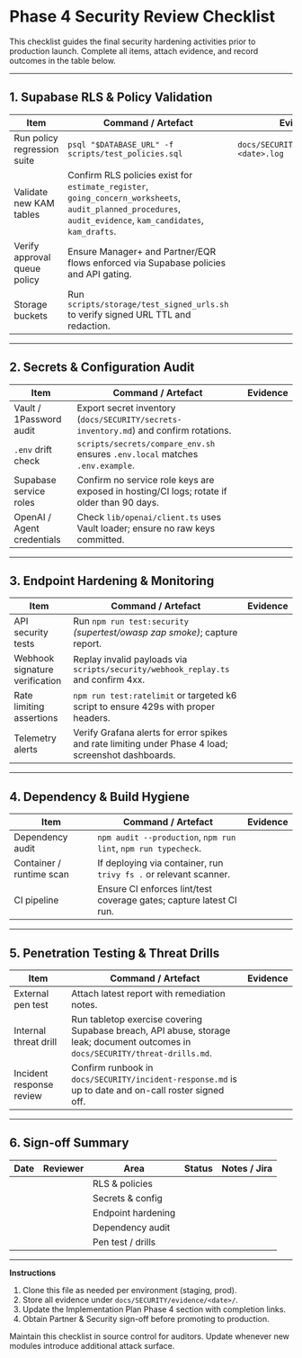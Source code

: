 # Phase 4 Security Review Checklist

This checklist guides the final security hardening activities prior to production launch. Complete all items, attach evidence, and record outcomes in the table below.

---

## 1. Supabase RLS & Policy Validation

| Item | Command / Artefact | Evidence |
| --- | --- | --- |
| Run policy regression suite | `psql "$DATABASE_URL" -f scripts/test_policies.sql` | `docs/SECURITY/evidence/rls-<date>.log` |
| Validate new KAM tables | Confirm RLS policies exist for `estimate_register`, `going_concern_worksheets`, `audit_planned_procedures`, `audit_evidence`, `kam_candidates`, `kam_drafts`. |
| Verify approval queue policy | Ensure Manager+ and Partner/EQR flows enforced via Supabase policies and API gating. |
| Storage buckets | Run `scripts/storage/test_signed_urls.sh` to verify signed URL TTL and redaction. |

---

## 2. Secrets & Configuration Audit

| Item | Command / Artefact | Evidence |
| --- | --- | --- |
| Vault / 1Password audit | Export secret inventory (`docs/SECURITY/secrets-inventory.md`) and confirm rotations. |
| `.env` drift check | `scripts/secrets/compare_env.sh` ensures `.env.local` matches `.env.example`. |
| Supabase service roles | Confirm no service role keys are exposed in hosting/CI logs; rotate if older than 90 days. |
| OpenAI / Agent credentials | Check `lib/openai/client.ts` uses Vault loader; ensure no raw keys committed. |

---

## 3. Endpoint Hardening & Monitoring

| Item | Command / Artefact | Evidence |
| --- | --- | --- |
| API security tests | Run `npm run test:security` *(supertest/owasp zap smoke)*; capture report. |
| Webhook signature verification | Replay invalid payloads via `scripts/security/webhook_replay.ts` and confirm 4xx. |
| Rate limiting assertions | `npm run test:ratelimit` or targeted k6 script to ensure 429s with proper headers. |
| Telemetry alerts | Verify Grafana alerts for error spikes and rate limiting under Phase 4 load; screenshot dashboards. |

---

## 4. Dependency & Build Hygiene

| Item | Command / Artefact | Evidence |
| --- | --- | --- |
| Dependency audit | `npm audit --production`, `npm run lint`, `npm run typecheck`. |
| Container / runtime scan | If deploying via container, run `trivy fs .` or relevant scanner. |
| CI pipeline | Ensure CI enforces lint/test coverage gates; capture latest CI run. |

---

## 5. Penetration Testing & Threat Drills

| Item | Command / Artefact | Evidence |
| --- | --- | --- |
| External pen test | Attach latest report with remediation notes. |
| Internal threat drill | Run tabletop exercise covering Supabase breach, API abuse, storage leak; document outcomes in `docs/SECURITY/threat-drills.md`. |
| Incident response review | Confirm runbook in `docs/SECURITY/incident-response.md` is up to date and on-call roster signed off. |

---

## 6. Sign-off Summary

| Date | Reviewer | Area | Status | Notes / Jira |
| --- | --- | --- | --- | --- |
|  |  | RLS & policies |  |  |
|  |  | Secrets & config |  |  |
|  |  | Endpoint hardening |  |  |
|  |  | Dependency audit |  |  |
|  |  | Pen test / drills |  |  |

---

**Instructions**
1. Clone this file as needed per environment (staging, prod).
2. Store all evidence under `docs/SECURITY/evidence/<date>/`.
3. Update the Implementation Plan Phase 4 section with completion links.
4. Obtain Partner & Security sign-off before promoting to production.

Maintain this checklist in source control for auditors. Update whenever new modules introduce additional attack surface.
